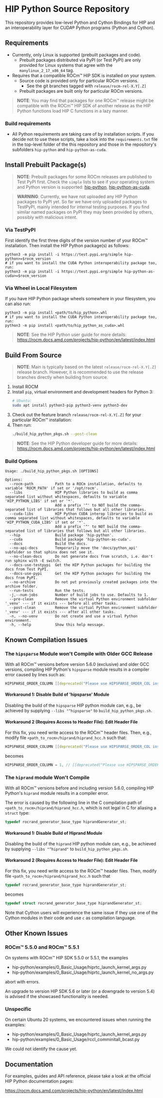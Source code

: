 <!-- MIT License
  -- 
  -- Copyright (c) 2023 Advanced Micro Devices, Inc.
  -- 
  -- Permission is hereby granted, free of charge, to any person obtaining a copy
  -- of this software and associated documentation files (the "Software"), to deal
  -- in the Software without restriction, including without limitation the rights
  -- to use, copy, modify, merge, publish, distribute, sublicense, and/or sell
  -- copies of the Software, and to permit persons to whom the Software is
  -- furnished to do so, subject to the following conditions:
  -- 
  -- The above copyright notice and this permission notice shall be included in all
  -- copies or substantial portions of the Software.
  -- 
  -- THE SOFTWARE IS PROVIDED "AS IS", WITHOUT WARRANTY OF ANY KIND, EXPRESS OR
  -- IMPLIED, INCLUDING BUT NOT LIMITED TO THE WARRANTIES OF MERCHANTABILITY,
  -- FITNESS FOR A PARTICULAR PURPOSE AND NONINFRINGEMENT. IN NO EVENT SHALL THE
  -- AUTHORS OR COPYRIGHT HOLDERS BE LIABLE FOR ANY CLAIM, DAMAGES OR OTHER
  -- LIABILITY, WHETHER IN AN ACTION OF CONTRACT, TORT OR OTHERWISE, ARISING FROM,
  -- OUT OF OR IN CONNECTION WITH THE SOFTWARE OR THE USE OR OTHER DEALINGS IN THE
  -- SOFTWARE.
  -->
# HIP Python Source Repository

This repository provides low-level Python and Cython Bindings 
for HIP and an interoperability layer for CUDA&reg; Python programs
(Python and Cython).

## Requirements

* Currently, only Linux is supported (prebuilt packages and code).
  * Prebuilt packages distributed via PyPI (or Test PyPI) are only provided for Linux systems that agree with the `manylinux_2_17_x86_64` tag.
* Requires that a compatible ROCm&trade; HIP SDK is installed on your system.
  * Source code is provided only for particular ROCm versions.
    * See the git branches tagged with `release/rocm-rel-X.Y[.Z]`
  * Prebuilt packages are built only for particular ROCm versions. 

> **NOTE**: You may find that packages for one ROCm&trade; release might be compatible with the ROCm&trade; HIP SDK of another release as the HIP Python functions load HIP C functions in a lazy manner.

### Build requirements

* All Python requirements are taking care of by installation scripts. 
If you decide not to use these scripts, take a look into the `requirements.txt` file 
in the top-level folder of the this repository and those 
in the repository's subfolders `hip-python` and `hip-python-as-cuda`.

## Install Prebuilt Package(s)

<!--
> **NOTE**: The prebuilt packages might not be available on PyPI directly after a ROCm release as this project is not an official part of the ROCm HIP SDK yet and thus is not fully integrated into the global ROCm HIP SDK build process. Check the `simple` lists to see if your operating system and Python version is supported: [hip-python](https://test.pypi.org/simple/hip-python/), [hip-python-as-cuda](https://test.pypi.org/simple/hip-python-as-cuda/).
-->

> **NOTE**: Prebuilt packages for some ROCm releases are published to Test PyPI first. Check the `simple` lists to see if your operating system and Python version is supported: [hip-python](https://test.pypi.org/simple/hip-python/), [hip-python-as-cuda](https://test.pypi.org/simple/hip-python-as-cuda/).

> **WARNING**: Currently, we have not uploaded any HIP Python packages to PyPI yet. So far we have only uploaded packages to TestPyPI, mainly intended for internal testing purposes. If you find similar named packages on PyPI they may been provided by others, possibly with malicious intent.

### Via TestPyPI

First identify the first three digits of the version number of your ROCm&trade; installation.
Then install the HIP Python package(s) as follows:

```shell
python3 -m pip install -i https://test.pypi.org/simple hip-python>=$rocm_version
# if you want to install the CUDA Python interoperability package too, run:
python3 -m pip install -i https://test.pypi.org/simple hip-python-as-cuda>=$rocm_version
```

<!--
-- #### Via TestPyPI
-- 
-- Packages can be installed via the TestPyPI index by prefixing the
-- the PIP install commands as follows:
-- 
-- ```shell
-- python3 -m pip install -i https://test.pypi.org/simple ...
-- ```
-->

### Via Wheel in Local Filesystem

If you have HIP Python package wheels somewhere in your filesystem, you can also run:

```shell
python3 -m pip install <path/to/hip_python>.whl
# if you want to install the CUDA Python interoperability package too, run:
python3 -m pip install <path/to/hip_python_as_cuda>.whl
```

> **NOTE**: See the HIP Python user guide for more details:
> https://rocm.docs.amd.com/projects/hip-python/en/latest/index.html

## Build From Source

> **NOTE**: Main is typically based on the latest `release/rocm-rel-X.Y[.Z]` release branch. However, it is recommended to use the release branches directly when building from source.

1. Install ROCM
1. Install `pip`, virtual environment and development headers for Python 3:
   ```bash
   # Ubuntu:
   sudo apt install python3-pip python3-venv python3-dev
   ```
1. Check out the feature branch `release/rocm-rel-X.Y[.Z]` for your particular ROCm&trade; installation:
1. Then run:
   ```bash
   ./build_hip_python_pkgs.sh --post-clean
   ```

> **NOTE**: See the HIP Python developer guide for more details:
> https://rocm.docs.amd.com/projects/hip-python/en/latest/index.html

### Build Options

```
Usage: ./build_hip_python_pkgs.sh [OPTIONS]

Options:
  --rocm-path          Path to a ROCm installation, defaults to variable 'ROCM_PATH' if set or '/opt/rocm'.
  --libs               HIP Python libraries to build as comma separated list without whitespaces, defaults to variable 'HIP_PYTHON_LIBS' if set or '*'.
                       Add a prefix '^' to NOT build the comma-separated list of libraries that follows but all other libraries.
  --cuda-libs          HIP Python CUDA interop libraries to build as comma separated list without whitespaces, defaults to variable 'HIP_PYTHON_CUDA_LIBS' if set or '*'.
                       Add a prefix '^' to NOT build the comma-separated list of libraries that follows but all other libraries.
  --hip                Build package 'hip-python'.
  --cuda               Build package 'hip-python-as-cuda'.
  --docs               Build the docs.
  --no-api-docs        Temporarily move the 'docs/python_api' subfolder so that sphinx does not see it.
  --no-clean-docs      Do not generate docs from scratch, i.e. don't run sphinx with -E switch.
  --docs-use-testpypi  Get the HIP Python packages for building the docs from Test PyPI.
  --docs-use-pypi      Get the HIP Python packages for building the docs from PyPI.
  --no-archive         Do not put previously created packages into the archive folder.
  --run-tests          Run the tests.
  -j,--num-jobs        Number of build jobs to use. Defaults to 1.
  --pre-clean          Remove the virtual Python environment subfolder '_venv' --- if it exists --- before all other tasks.
  --post-clean         Remove the virtual Python environment subfolder '_venv' --- if it exists --- after all other tasks.
  -n, --no-venv        Do not create and use a virtual Python environment.
  -h, --help           Show this help message.
```

## Known Compilation Issues

### The `hipsparse` Module won't Compile with Older GCC Release

With all ROCm&trade; versions before version 5.6.0 (exclusive) and older GCC versions, 
compiling HIP Python's `hipsparse` module results in a compiler error caused by lines such as:

```c
HIPSPARSE_ORDER_COLUMN [[deprecated("Please use HIPSPARSE_ORDER_COL instead")]] = 1,
```

#### Workaround 1: Disable Build of 'hipsparse' Module

Disabling the build of the `hipsparse` HIP python module can, e.g., 
be achieved by supplying `--libs "^hipsparse"` to `build_hip_python_pkgs.sh`.

#### Workaround 2 (Requires Access to Header File): Edit Header File

For this fix, you need write access to the ROCm&trade; header files.
Then, e.g., modify file `<path_to_rocm>/hiprand/hiprand_hcc.h` such that:

```c
HIPSPARSE_ORDER_COLUMN [[deprecated("Please use HIPSPARSE_ORDER_COL instead")]] = 1,
```

becomes 

```c
HIPSPARSE_ORDER_COLUMN = 1, // [[deprecated("Please use HIPSPARSE_ORDER_COL instead")]] = 1,
```

### The `hiprand` module Won't Compile

With all ROCm&trade; versions before and including version 5.6.0, compiling HIP Python's `hiprand` 
module results in a compiler error.

The error is caused by the following line in the C compilation
path of `<path_to_rocm>/hiprand/hiprand_hcc.h`, which is not legal in C
for aliasing a `struct` type:

```c
typedef rocrand_generator_base_type hiprandGenerator_st;
```

#### Workaround 1: Disable Build of Hiprand Module

Disabling the build of the `hiprand` HIP python module can, e.g., 
be achieved by supplying `--libs "^hiprand"` to `build_hip_python_pkgs.sh`.

#### Workaround 2 (Requires Access to Header File): Edit Header File

For this fix, you need write access to the ROCm&trade; header files.
Then, modify file `<path_to_rocm>/hiprand/hiprand_hcc.h` such that

```c
typedef rocrand_generator_base_type hiprandGenerator_st;
```

becomes 

```c
typedef struct rocrand_generator_base_type hiprandGenerator_st;
```

Note that Cython users will experience the same issue if they use one
of the Cython modules in their code and use `c` as compilation language.

## Other Known Issues

### ROCm&trade; 5.5.0 and ROCm&trade; 5.5.1

On systems with ROCm&trade; HIP SDK 5.5.0 or 5.5.1, the examples

* hip-python/examples/0_Basic_Usage/hiprtc_launch_kernel_args.py
* hip-python/examples/0_Basic_Usage/hiprtc_launch_kernel_no_args.py

abort with errors.

An upgrade to version HIP SDK 5.6 or later (or a downgrade to version 5.4) is advised if 
the showcased functionality is needed.

### Unspecific

On certain Ubuntu 20 systems, we encountered issues when running the examples:

* hip-python/examples/0_Basic_Usage/hiprtc_launch_kernel_args.py
* hip-python/examples/0_Basic_Usage/rccl_comminitall_bcast.py

We could not identify the cause yet.

## Documentation

For examples, guides and API reference, please take a
look at the official HIP Python documentation pages:

https://rocm.docs.amd.com/projects/hip-python/en/latest/index.html
